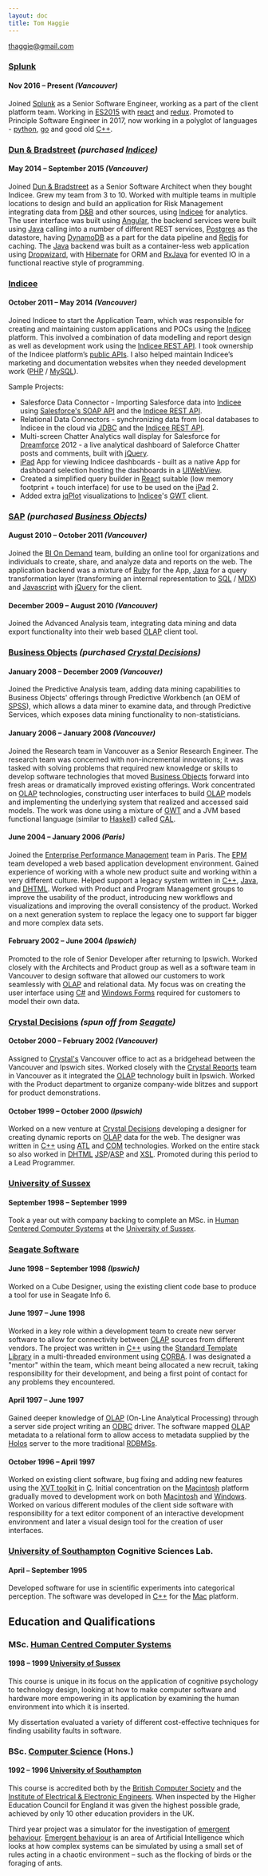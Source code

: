 ```yaml
---
layout: doc
title: Tom Haggie
---
```


<thaggie@gmail.com>

### [Splunk][splunk]

#### Nov 2016 – Present *(Vancouver)*

Joined [Splunk][splunk] as a Senior Software Engineer, working as a part of the
client platform team. Working in [ES2015] with [react] and [redux]. Promoted to Principle
Software Engineer in 2017, now working in a polyglot of languages - [python], [go]
and good old [C++][cpp].


### [Dun & Bradstreet][dnb] *(purchased [Indicee][indicee])*

#### May 2014 – September 2015 *(Vancouver)*

Joined [Dun & Bradstreet][dnb] as a Senior Software Architect when they bought Indicee. Grew my team from 3 to 10. Worked with multiple teams in multiple locations to design and build an application for Risk Management integrating data from [D&B][dnb] and other sources, using [Indicee][indicee] for analytics. The user interface was built using [Angular][angular], the backend services were built using [Java][java] calling into a number of different REST services, [Postgres][postgres] as the datastore, having [DynamoDB][dynamo-db] as a part for the data pipeline and [Redis][redis] for caching. The [Java][java] backend was built as a container-less web application using [Dropwizard][dropwizard], with [Hibernate][hibernate] for ORM and [RxJava][rx-java] for evented IO in a functional reactive style of programming.

### [Indicee][indicee]

#### October 2011 – May 2014 *(Vancouver)*

Joined Indicee to start the Application Team, which was responsible for creating and maintaining custom applications and POCs using the [Indicee][indicee] platform. This involved a combination of data modelling and report design as well as development work using the [Indicee REST API][indicee-api]. I took ownership of the Indicee platform’s [public APIs][indicee-api]. I also helped maintain Indicee’s marketing and documentation websites when they needed development work ([PHP][php] / [MySQL][mysql]).

Sample Projects:

* Salesforce Data Connector - Importing Salesforce data into [Indicee][indicee] using [Salesforce's SOAP API][salesforce-api] and the [Indicee REST API][indicee-api].
* Relational Data Connectors - synchronizing data from local databases to Indicee in the cloud via [JDBC][jdbc] and the [Indicee REST API][indicee-api].
* Multi-screen Chatter Analytics wall display for Salesforce for [Dreamforce][dreamforce] 2012 - a live analytical dashboard of Saleforce Chatter posts and comments, built with [jQuery][jquery].
* [iPad][ipad] App for viewing Indicee dashboards - built as a native App for dashboard selection hosting the dashboards in a [UIWebView][uiwebview].
* Created a simplified query builder in [React][react] suitable (low memory footprint + touch interface) for use to be used on the [iPad][ipad] 2.
* Added extra [jqPlot][jqPlot] visualizations to [Indicee][indicee]'s [GWT][gwt] client.

### [SAP][sap] *(purchased [Business Objects][bo])*

#### August 2010 – October 2011 *(Vancouver)*
Joined the [BI On Demand][bi-on-demand] team, building an online tool for organizations and individuals to create, share, and analyze data and reports on the web. The application backend was a mixture of [Ruby][ruby] for the App, [Java][java] for a query transformation layer (transforming an internal representation to [SQL][sql] / [MDX][mdx]) and [Javascript][js] with [jQuery][jquery] for the client.

#### December 2009  – August 2010 *(Vancouver)*
Joined the Advanced Analysis team, integrating data mining and data export functionality into their web based [OLAP][olap] client tool.

### [Business Objects][bo] *(purchased [Crystal Decisions][crystal])*

#### January 2008 – December 2009 *(Vancouver)*
Joined the Predictive Analysis team, adding data mining capabilities to Business Objects' offerings through Predictive Workbench (an OEM of [SPSS][spss]), which allows a data miner to examine data, and through Predictive Services, which exposes data mining functionality to non-statisticians.

#### January 2006 – January 2008 *(Vancouver)*
Joined the Research team in Vancouver as a Senior Research Engineer. The research team was concerned with non-incremental innovations; it was tasked with solving problems that required new knowledge or skills to develop software technologies that moved [Business Objects][bo] forward into fresh areas or dramatically improved existing offerings. Work concentrated on [OLAP][olap] technologies, constructing user interfaces to build [OLAP][olap] models and implementing the underlying system that realized and accessed said models. The work was done using a mixture of [GWT][gwt] and a JVM based functional language (similar to [Haskell][haskell]) called [CAL][cal].

#### June 2004 – January 2006 *(Paris)*
Joined the [Enterprise Performance Management][epm] team in Paris. The [EPM][epm] team developed a web based application development environment. Gained experience of working with a whole new product suite and working within a very different culture. Helped support a legacy system written in [C++][cpp], [Java][java], and [DHTML][dhtml]. Worked with Product and Program Management groups to improve the usability of the product, introducing new workflows and visualizations and improving the overall consistency of the product. Worked on a next generation system to replace the legacy one to support far bigger and more complex data sets.

#### February 2002 – June 2004 *(Ipswich)*
Promoted to the role of Senior Developer after returning to Ipswich. Worked closely with the Architects and Product group as well as a software team in Vancouver to design software that allowed our customers to work seamlessly with [OLAP][olap] and relational data. My focus was on creating the user interface using [C#][cs] and [Windows Forms][wf] required for customers to model their own data.

### [Crystal Decisions][crystal] *(spun off from [Seagate][seagate])*

#### October 2000 – February 2002 *(Vancouver)*
Assigned to [Crystal's][crystal] Vancouver office to act as a bridgehead between the Vancouver and Ipswich sites. Worked closely with the [Crystal Reports][cr] team in Vancouver as it integrated the [OLAP][olap] technology built in Ipswich. Worked with the Product department to organize company-wide blitzes and support for product demonstrations.

#### October 1999 – October 2000 *(Ipswich)*
Worked on a new venture at [Crystal Decisions][crystal] developing a designer for creating dynamic reports on [OLAP][olap] data for the web. The designer was written in [C++][cpp] using [ATL][atl] and [COM][com] technologies. Worked on the entire stack so also worked in [DHTML][dhtml] [JSP][jsp]/[ASP][asp] and [XSL][xsl]. Promoted during this period to a Lead Programmer.

### [University of Sussex][sussex]

#### September 1998 – September 1999
Took a year out with company backing to complete an MSc. in [Human Centered Computer Systems][hccs] at the [University of Sussex][sussex].


### [Seagate Software][seagate-software]

#### June 1998 – September 1998 *(Ipswich)*
Worked on a Cube Designer, using the existing client code base to produce a tool for use in Seagate Info 6.

#### June 1997 – June 1998
Worked in a key role within a development team to create new server software to allow for connectivity between [OLAP][olap] sources from different vendors. The project was written in [C++][cpp] using the [Standard Template Library][stl] in a multi-threaded environment using [CORBA][corba]. I was designated a "mentor" within the team, which meant being allocated a new recruit, taking responsibility for their development, and being a first point of contact for any problems they encountered.

#### April 1997 – June 1997
Gained deeper knowledge of [OLAP][olap] (On-Line Analytical Processing) through a server side project writing an [ODBC][odbc] driver. The software mapped [OLAP][olap] metadata to a relational form to allow access to metadata supplied by the [Holos][holos] server to the more traditional [RDBMSs][rdms].

#### October 1996 – April 1997
Worked on existing client software, bug fixing and adding new features using the [XVT toolkit][xvt] in [C][c]. Initial concentration on the [Macintosh][mac] platform gradually moved to development work on both [Macintosh][mac] and [Windows][win]. Worked on various different modules of the client side software with responsibility for a text editor component of an interactive development environment and later a visual design tool for the creation of user interfaces.

### [University of Southampton][soton] Cognitive Sciences Lab.

#### April – September 1995
Developed software for use in scientific experiments into categorical perception. The software was developed in [C++][cpp] for the [Mac][mac] platform.

## Education and Qualifications

### MSc. [Human Centred Computer Systems][hccs]

#### 1998 – 1999 [University of Sussex][sussex]

This course is unique in its focus on the application of cognitive psychology to technology design, looking at how to make computer software and hardware more empowering in its application by examining the human environment into which it is inserted.

My dissertation evaluated a variety of different cost-effective techniques for finding usability faults in software.

### BSc. [Computer Science][ecs] (Hons.)

#### 1992 – 1996 [University of Southampton][soton]
This course is accredited both by the [British Computer Society][bcs] and the [Institute of Electrical & Electronic Engineers][ieee]. When inspected by the Higher Education Council for England it was given the highest possible grade, achieved by only 10 other education providers in the UK.

Third year project was a simulator for the investigation of [emergent behaviour][emergence]. [Emergent behaviour][emergence] is an area of Artificial Intelligence which looks at how complex systems can be simulated by using a small set of rules acting in a chaotic environment – such as the flocking of birds or the foraging of ants.

[github]: https://github.com/thaggie
[twitter]: https://twitter.com/thaggie
[linkedin]: https://www.linkedin.com/in/thaggie
[stackoverflow]: http://stackoverflow.com/users/8969/tom
[dnb]: http://www.dnb.com
[indicee]: http://www.dnbcloud.com
[angular]: https://angularjs.org
[java]: https://www.java.com
[postgres]: http://www.postgresql.org
[redis]: http://redis.io
[dropwizard]: http://www.dropwizard.io
[hibernate]: http://hibernate.org
[rx-java]: https://github.com/ReactiveX/RxJava
[dynamo-db]: https://aws.amazon.com/dynamodb
[indicee-api]: http://dev.indicee.com
[php]: http://php.net
[mysql]: https://www.mysql.com
[salesforce-api]: https://developer.salesforce.com/docs/atlas.en-us.api.meta/api
[uiwebview]: https://developer.apple.com/library/ios/documentation/UIKit/Reference/UIWebView_Class/index.html
[jqPlot]: http://www.jqplot.com
[ipad]: https://www.apple.com/ipad
[react]: https://facebook.github.io/react
[redux]: http://redux.js.org
[bi-on-demand]: http://scn.sap.com/community/businessobjects-bi-ondemand
[sql]: https://en.wikipedia.org/wiki/SQL
[mdx]: http://mdxquery.com/
[sap]: http://go.sap.com/index.html
[spss]: http://www-01.ibm.com/software/analytics/spss
[bo]: https://en.wikipedia.org/wiki/BusinessObjects
[olap]: https://en.wikipedia.org/wiki/Online_analytical_processing
[gwt]: http://www.gwtproject.org
[haskell]: https://www.haskell.org
[js]: https://en.wikipedia.org/wiki/JavaScript
[jquery]: https://jquery.com/
[jdbc]: http://www.oracle.com/technetwork/java/javase/jdbc/index.html
[cal]: https://en.wikipedia.org/wiki/Quark_Framework#CAL
[epm]: https://en.wikipedia.org/wiki/Enterprise_performance_management
[cpp]: https://isocpp.org
[dhtml]: https://en.wikipedia.org/wiki/Dynamic_HTML
[cr]: http://www.crystalreports.com
[crystal]: https://en.wikipedia.org/wiki/Crystal_Decisions
[seagate]: http://www.seagate.com
[seagate-software]: https://en.wikipedia.org/wiki/Seagate_Software
[sussex]: http://www.sussex.ac.uk
[hccs]: http://www.sussex.ac.uk/ei/internal/coursesandmodules/informatics/pgcourses/2011/G5502T
[ruby]: https://www.ruby-lang.org
[soton]: http://www.southampton.ac.uk/
[ecs]: http://www.ecs.soton.ac.uk
[mac]: https://en.wikipedia.org/wiki/Macintosh
[jsp]: https://en.wikipedia.org/wiki/JavaServer_Pages
[asp]: https://en.wikipedia.org/wiki/Active_Server_Pages
[stl]: https://en.wikipedia.org/wiki/Standard_Template_Library
[corba]: http://www.corba.org/
[odbc]: https://en.wikipedia.org/wiki/Open_Database_Connectivity
[atl]: https://en.wikipedia.org/wiki/Active_Template_Library
[seagate-analysis]: https://en.wikipedia.org/wiki/Crystal_Analysis
[xsl]: https://en.wikipedia.org/wiki/XSL
[bcs]: https://www.bcs.org/
[ieee]: https://www.ieee.org
[xvt]: https://en.wikipedia.org/wiki/XVT
[c]: https://en.wikipedia.org/wiki/C_(programming_language)
[win]: https://en.wikipedia.org/wiki/Microsoft_Windows
[rdms]: https://en.wikipedia.org/wiki/Relational_database_management_system
[holos]: https://en.wikipedia.org/wiki/Holos
[ia4c]: https://appexchange.salesforce.com/listingDetail?listingId=a0N30000008ZVJzEAO
[dreamforce]: http://dreamforce.com
[com]: https://en.wikipedia.org/wiki/Component_Object_Model
[cs]: https://msdn.microsoft.com/en-us/library/kx37x362.aspx
[wf]: https://en.wikipedia.org/wiki/Windows_Forms]
[emergence]: https://en.wikipedia.org/wiki/Emergence
[splunk]: http://splunk.com
[ES2015]: http://www.ecma-international.org/ecma-262/6.0/
[python]: https://www.python.org
[go]: https://golang.org
